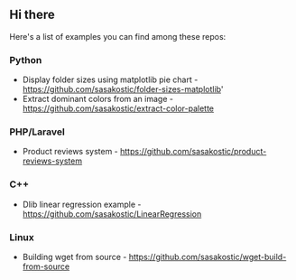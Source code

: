 ## Hi there

Here's a list of examples you can find among these repos:


### Python

- Display folder sizes using matplotlib pie chart - https://github.com/sasakostic/folder-sizes-matplotlib'
- Extract dominant colors from an image - https://github.com/sasakostic/extract-color-palette

### PHP/Laravel

- Product reviews system - https://github.com/sasakostic/product-reviews-system


### C++

- Dlib linear regression example - https://github.com/sasakostic/LinearRegression

### Linux
- Building wget from source - https://github.com/sasakostic/wget-build-from-source

<!--
**sasakostic/sasakostic** is a ✨ _special_ ✨ repository because its `README.md` (this file) appears on your GitHub profile.

Here are some ideas to get you started:

- 🔭 I’m currently working on ...
- 🌱 I’m currently learning ...
- 👯 I’m looking to collaborate on ...
- 🤔 I’m looking for help with ...
- 💬 Ask me about ...
- 📫 How to reach me: ...
- 😄 Pronouns: ...
- ⚡ Fun fact: ...
-->

